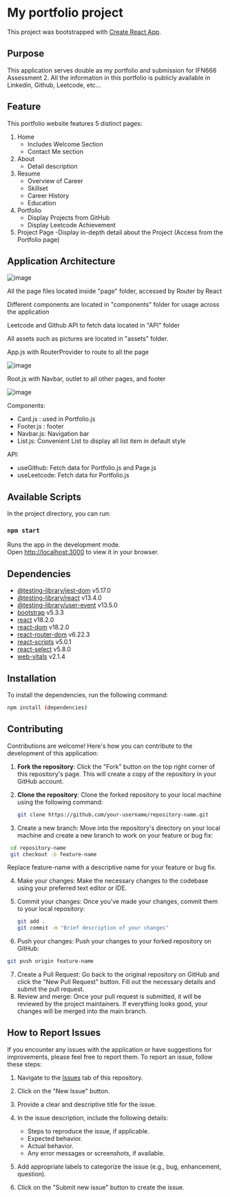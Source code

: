 # My portfolio project

This project was bootstrapped with [Create React App](https://github.com/facebook/create-react-app).

## Purpose

This application serves double as my portfolio and submission for IFN666 Assessment 2. All the information in this portfolio is publicly available in Linkedin, Github, Leetcode, etc...

## Feature

This portfolio website features 5 distinct pages:
1. Home
   - Includes Welcome Section
   - Contact Me section
2. About
   - Detail description
3. Resume
   - Overview of Career
   - Skillset
   - Career History
   - Education
4. Portfolio
   - Display Projects from GitHub
   - Display Leetcode Achievement
5. Project Page
   -Display in-depth detail about the Project (Access from the Portfolio page)

## Application Architecture

![image](https://github.com/ngphl/portfolio/assets/72726562/64b86096-566b-4aea-9b97-fc75a5a20cb4)

All the page files located inside "page" folder, accessed by Router by React

Different components are located in "components" folder for usage across the application

Leetcode and Github API to fetch data located in "API" folder

All assets such as pictures are located in "assets" folder.

App.js with RouterProvider to route to all the page

![image](https://github.com/ngphl/portfolio/assets/72726562/857734a3-356a-45f2-9a84-6df4c7b6f209)

Root.js with Navbar, outlet to all other pages, and footer

![image](https://github.com/ngphl/portfolio/assets/72726562/81200a13-335f-4f65-ad23-3d0564051341)

Components:
 - Card.js : used in Portfolio.js
 - Footer.js : footer
 - Navbar.js: Navigation bar
 - List.js: Convenient List to display all list item in default style

API:
- useGithub: Fetch data for Portfolio.js and Page.js
- useLeetcode: Fetch data for Portfolio.js

## Available Scripts

In the project directory, you can run:

### `npm start`

Runs the app in the development mode.\
Open [http://localhost:3000](http://localhost:3000) to view it in your browser.

## Dependencies

- [@testing-library/jest-dom](https://www.npmjs.com/package/@testing-library/jest-dom) v5.17.0
- [@testing-library/react](https://www.npmjs.com/package/@testing-library/react) v13.4.0
- [@testing-library/user-event](https://www.npmjs.com/package/@testing-library/user-event) v13.5.0
- [bootstrap](https://www.npmjs.com/package/bootstrap) v5.3.3
- [react](https://www.npmjs.com/package/react) v18.2.0
- [react-dom](https://www.npmjs.com/package/react-dom) v18.2.0
- [react-router-dom](https://www.npmjs.com/package/react-router-dom) v6.22.3
- [react-scripts](https://www.npmjs.com/package/react-scripts) v5.0.1
- [react-select](https://www.npmjs.com/package/react-select) v5.8.0
- [web-vitals](https://www.npmjs.com/package/web-vitals) v2.1.4

## Installation

To install the dependencies, run the following command:

```bash
npm install (dependencies)
```

## Contributing

Contributions are welcome! Here's how you can contribute to the development of this application:

1. **Fork the repository**: Click the "Fork" button on the top right corner of this repository's page. This will create a copy of the repository in your GitHub account.

2. **Clone the repository**: Clone the forked repository to your local machine using the following command:

   ```bash
   git clone https://github.com/your-username/repository-name.git

3. Create a new branch: Move into the repository's directory on your local machine and create a new branch to work on your feature or bug fix:

  ```bash
   cd repository-name
   git checkout -b feature-name
  ```
Replace feature-name with a descriptive name for your feature or bug fix.

4. Make your changes: Make the necessary changes to the codebase using your preferred text editor or IDE.
  
5. Commit your changes: Once you've made your changes, commit them to your local repository:

   ```bash
   git add .
   git commit -m "Brief description of your changes"
   ```
   
 6. Push your changes: Push your changes to your forked repository on GitHub:
  ```bash
  git push origin feature-name
  ```
7. Create a Pull Request: Go back to the original repository on GitHub and click the "New Pull Request" button. Fill out the necessary details and submit the pull request.
8. Review and merge: Once your pull request is submitted, it will be reviewed by the project maintainers. If everything looks good, your changes will be merged into the main branch.

## How to Report Issues

If you encounter any issues with the application or have suggestions for improvements, please feel free to report them. To report an issue, follow these steps:

1. Navigate to the [Issues](https://github.com/yourusername/yourrepositoryname/issues) tab of this repository.

2. Click on the "New Issue" button.

3. Provide a clear and descriptive title for the issue.

4. In the issue description, include the following details:
   - Steps to reproduce the issue, if applicable.
   - Expected behavior.
   - Actual behavior.
   - Any error messages or screenshots, if available.

5. Add appropriate labels to categorize the issue (e.g., bug, enhancement, question).

6. Click on the "Submit new issue" button to create the issue.

